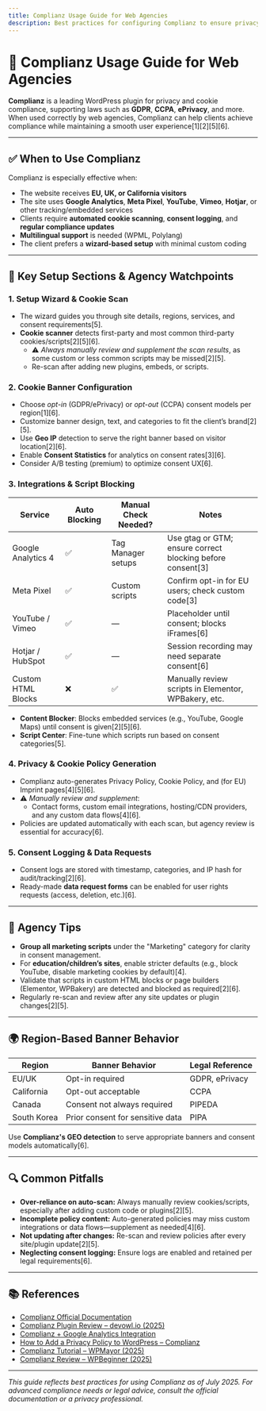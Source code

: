 ```yaml
---
title: Complianz Usage Guide for Web Agencies
description: Best practices for configuring Complianz to ensure privacy compliance for agency clients.
---
```


# 📄 Complianz Usage Guide for Web Agencies

**Complianz** is a leading WordPress plugin for privacy and cookie compliance, supporting laws such as **GDPR**, **CCPA**, **ePrivacy**, and more. When used correctly by web agencies, Complianz can help clients achieve compliance while maintaining a smooth user experience[1][2][5][6].

---

## ✅ When to Use Complianz

Complianz is especially effective when:

- The website receives **EU, UK, or California visitors**
- The site uses **Google Analytics**, **Meta Pixel**, **YouTube**, **Vimeo**, **Hotjar**, or other tracking/embedded services
- Clients require **automated cookie scanning**, **consent logging**, and **regular compliance updates**
- **Multilingual support** is needed (WPML, Polylang)
- The client prefers a **wizard-based setup** with minimal custom coding

---

## 🔧 Key Setup Sections & Agency Watchpoints

### 1. **Setup Wizard & Cookie Scan**
- The wizard guides you through site details, regions, services, and consent requirements[5].
- **Cookie scanner** detects first-party and most common third-party cookies/scripts[2][5][6].  
  - ⚠️ *Always manually review and supplement the scan results*, as some custom or less common scripts may be missed[2][5].
  - Re-scan after adding new plugins, embeds, or scripts.

### 2. **Cookie Banner Configuration**
- Choose *opt-in* (GDPR/ePrivacy) or *opt-out* (CCPA) consent models per region[1][6].
- Customize banner design, text, and categories to fit the client’s brand[2][5].
- Use **Geo IP** detection to serve the right banner based on visitor location[2][6].
- Enable **Consent Statistics** for analytics on consent rates[3][6].
- Consider A/B testing (premium) to optimize consent UX[6].

### 3. **Integrations & Script Blocking**
| Service             | Auto Blocking | Manual Check Needed? | Notes                                                |
|---------------------|--------------|----------------------|------------------------------------------------------|
| Google Analytics 4  | ✅           | Tag Manager setups   | Use gtag or GTM; ensure correct blocking before consent[3] |
| Meta Pixel          | ✅           | Custom scripts       | Confirm opt-in for EU users; check custom code[3]    |
| YouTube / Vimeo     | ✅           | —                    | Placeholder until consent; blocks iFrames[6]         |
| Hotjar / HubSpot    | ✅           | —                    | Session recording may need separate consent[6]       |
| Custom HTML Blocks  | ❌           | ✅                   | Manually review scripts in Elementor, WPBakery, etc. |

- **Content Blocker**: Blocks embedded services (e.g., YouTube, Google Maps) until consent is given[2][5][6].
- **Script Center**: Fine-tune which scripts run based on consent categories[5].

### 4. **Privacy & Cookie Policy Generation**
- Complianz auto-generates Privacy Policy, Cookie Policy, and (for EU) Imprint pages[4][5][6].
- ⚠️ *Manually review and supplement*:
  - Contact forms, custom email integrations, hosting/CDN providers, and any custom data flows[4][6].
- Policies are updated automatically with each scan, but agency review is essential for accuracy[6].

### 5. **Consent Logging & Data Requests**
- Consent logs are stored with timestamp, categories, and IP hash for audit/tracking[2][6].
- Ready-made **data request forms** can be enabled for user rights requests (access, deletion, etc.)[6].

---

## 🧠 Agency Tips

- **Group all marketing scripts** under the "Marketing" category for clarity in consent management.
- For **education/children’s sites**, enable stricter defaults (e.g., block YouTube, disable marketing cookies by default)[4].
- Validate that scripts in custom HTML blocks or page builders (Elementor, WPBakery) are detected and blocked as required[2][6].
- Regularly re-scan and review after any site updates or plugin changes[2][5].

---

## 🌍 Region-Based Banner Behavior

| Region      | Banner Behavior      | Legal Reference      |
|-------------|---------------------|---------------------|
| EU/UK       | Opt-in required     | GDPR, ePrivacy      |
| California  | Opt-out acceptable  | CCPA                |
| Canada      | Consent not always required | PIPEDA       |
| South Korea | Prior consent for sensitive data | PIPA    |

Use **Complianz's GEO detection** to serve appropriate banners and consent models automatically[6].

---

## 🔍 Common Pitfalls

- **Over-reliance on auto-scan:** Always manually review cookies/scripts, especially after adding custom code or plugins[2][5].
- **Incomplete policy content:** Auto-generated policies may miss custom integrations or data flows—supplement as needed[4][6].
- **Not updating after changes:** Re-scan and review policies after every site/plugin update[2][5].
- **Neglecting consent logging:** Ensure logs are enabled and retained per legal requirements[6].

---

## 📚 References

- [Complianz Official Documentation](https://complianz.io/docs/)  
- [Complianz Plugin Review – devowl.io (2025)](https://devowl.io/data-protection/complianz-review/)  
- [Complianz + Google Analytics Integration](https://complianz.io/configuring-google-analytics/)  
- [How to Add a Privacy Policy to WordPress – Complianz](https://complianz.io/wordpress-privacy-policy-how-to-add-a-privacy-policy-to-your-wordpress-site/)  
- [Complianz Tutorial – WPMayor (2025)](https://wpmayor.com/complianz-tutorial/)  
- [Complianz Review – WPBeginner (2025)](https://www.wpbeginner.com/solutions/complianz/)

---

*This guide reflects best practices for using Complianz as of July 2025. For advanced compliance needs or legal advice, consult the official documentation or a privacy professional.*
